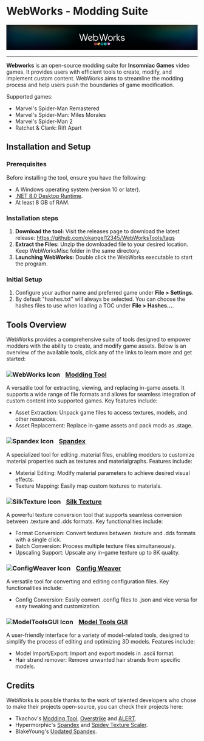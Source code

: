 # WebWorks - Modding Suite
![WebWorks Card](Documents/Cards/WebWorks_MainCard.png)

---

**Webworks** is an open-source modding suite for **Insomniac Games** video games. It provides users with efficient tools to create, modify, and implement custom content. WebWorks aims to streamline the modding process and help users push the boundaries of game modification.

Supported games:
- Marvel's Spider-Man Remastered
- Marvel's Spider-Man: Miles Morales
- Marvel's Spider-Man 2
- Ratchet & Clank: Rift Apart

## Installation and Setup

### Prerequisites
Before installing the tool, ensure you have the following:
- A Windows operating system (version 10 or later).
- [.NET 8.0 Desktop Runtime](https://dotnet.microsoft.com/es-es/download/dotnet/thank-you/runtime-desktop-8.0.12-windows-x64-installer).
- At least 8 GB of RAM.

### Installation steps
1. **Download the tool:**
  Visit the releases page to download the latest release: https://github.com/okangel12345/WebWorksTools/tags
2. **Extract the Files:**
  Unzip the downloaded file to your desired location. Keep WebWorksMisc folder in the same directory.
3. **Launching WebWorks:**
   Double click the WebWorks executable to start the program.

### Initial Setup
1. Configure your author name and preferred game under **File > Settings**.
2. By default "hashes.txt" will always be selected. You can choose the hashes files to use when loading a TOC under **File > Hashes...**.

## Tools Overview
WebWorks provides a comprehensive suite of tools designed to empower modders with the ability to create, and modify game assets. Below is an overview of the available tools, click any of the links to learn more and get started:

### <img src="WebWorks/WebWorks_icon.ico" alt="WebWorks Icon" width="20" height="20" style="margin-right: 10px;"> [Modding Tool](Documents/Tools/Modding_Tool.md)

A versatile tool for extracting, viewing, and replacing in-game assets. It supports a wide range of file formats and allows for seamless integration of custom content into supported games. Key features include:

- Asset Extraction: Unpack game files to access textures, models, and other resources.
- Asset Replacement: Replace in-game assets and pack mods as .stage.

### <img src="Spandex/Spandex_Icon.ico" alt="Spandex Icon" width="20" height="20" style="margin-right: 10px;"> [Spandex](Documents/Tools/Spandex.md)

A specialized tool for editing .material files, enabling modders to customize material properties such as textures and materialgraphs. Features include:

- Material Editing: Modify material parameters to achieve desired visual effects.
- Texture Mapping: Easily map custom textures to materials.

### <img src="SilkTexture/SilkTexture_Icon.ico" alt="SilkTexture Icon" width="20" height="20" style="margin-right: 10px;"> [Silk Texture](Documents/Tools/Silk_Texture.md)

A powerful texture conversion tool that supports seamless conversion between .texture and .dds formats. Key functionalities include:

- Format Conversion: Convert textures between .texture and .dds formats with a single click.
- Batch Conversion: Process multiple texture files simultaneously.
- Upscaling Support: Upscale any in-game texture up to 8K quality.

### <img src="ConfigWeaver/ConfigWeaver_icon.ico" alt="ConfigWeaver Icon" width="20" height="20" style="margin-right: 10px;"> [Config Weaver](Documents/Tools/Config_Weaver.md)

A versatile tool for converting and editing configuration files. Key functionalities include:

- Config Conversion: Easily convert .config files to .json and vice versa for easy tweaking and customization.

### <img src="ModelToolsGUI/ModelTools_icon.ico" alt="ModelToolsGUI Icon" width="20" height="20" style="margin-right: 10px;"> [Model Tools GUI](Documents/Tools/Model_Tools_GUI.md)

A user-friendly interface for a variety of model-related tools, designed to simplify the process of editing and optimizing 3D models. Features include:

- Model Import/Export: Import and export models in .ascii format.
- Hair strand remover: Remove unwanted hair strands from specific models.

## Credits
WebWorks is possible thanks to the work of talented developers who chose to make their projects open-source, you can check their projects here:

- Tkachov's [Modding Tool](https://github.com/Tkachov/Overstrike/tree/main/ModdingTool), [Overstrike](https://github.com/Tkachov/Overstrike/) and [ALERT](https://github.com/Tkachov/ALERT/).
- Hypermorphic's [Spandex](https://github.com/hypermorphicmods/Spandex/) and [Spidey Texture Scaler](https://github.com/hypermorphicmods/SpideyTextureScaler/).
- BlakeYoung's [Updated Spandex](https://github.com/BlakeYoung04/SpandexUpdated).